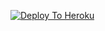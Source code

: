 [![Deploy To Heroku](https://www.herokucdn.com/deploy/button.svg)](https://heroku.com/deploy?templatehttps://github.com/Mranurag-07/Trigo)

